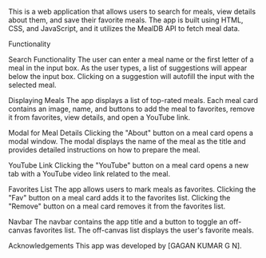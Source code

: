 This is a web application that allows users to search for meals, 
view details about them, and save their favorite meals. 
The app is built using HTML, CSS, and JavaScript, 
and it utilizes the MealDB API to fetch meal data.


Functionality

Search Functionality The user can enter a meal name or the first letter of a meal in the input box. As the user types, a list of suggestions will appear below the input box. Clicking on a suggestion will autofill the input with the selected meal.

Displaying Meals The app displays a list of top-rated meals. Each meal card contains an image, name, and buttons to add the meal to favorites, remove it from favorites, view details, and open a YouTube link.

Modal for Meal Details Clicking the "About" button on a meal card opens a modal window. The modal displays the name of the meal as the title and provides detailed instructions on how to prepare the meal.

YouTube Link Clicking the "YouTube" button on a meal card opens a new tab with a YouTube video link related to the meal.

Favorites List The app allows users to mark meals as favorites. Clicking the "Fav" button on a meal card adds it to the favorites list. Clicking the "Remove" button on a meal card removes it from the favorites list.

Navbar The navbar contains the app title and a button to toggle an off-canvas favorites list. The off-canvas list displays the user's favorite meals.

Acknowledgements This app was developed by [GAGAN KUMAR G N].